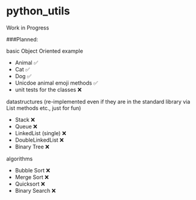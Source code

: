# python_utils
Work in Progress

###Planned:

basic Object Oriented example
- Animal :white_check_mark:
- Cat :white_check_mark:
- Dog :white_check_mark:
- Unicdoe animal emoji methods :white_check_mark:
- unit tests for the classes :x:

datastructures (re-implemented even if they are in the standard library via List methods etc., just for fun)
- Stack :x:
- Queue :x:
- LinkedList (single) :x:
- DoubleLinkedList :x:
- Binary Tree :x:

algorithms
- Bubble Sort :x:
- Merge Sort :x:
- Quicksort :x:
- Binary Search :x:

